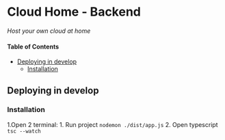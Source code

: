 # Cloud Home - Backend
*Host your own cloud at home*

#### Table of Contents
- [Deploying in develop](#deploying-in-develop)
  - [Installation](#installation)

## Deploying in develop
### Installation
1.Open 2 terminal:
    1. Run project  ```nodemon ./dist/app.js```
    2. Open typescript  ```tsc --watch```